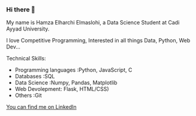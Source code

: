 ### Hi there 👋

My name is Hamza Elharchi Elmaslohi, a Data Science Student at Cadi Ayyad University.

I love Competitive Programming, Interested in all things Data, Python, Web Dev...

Technical Skills: 
  - Programming languages :Python, JavaScript, C
  - Databases :SQL
  - Data Science :Numpy, Pandas, Matplotlib
  - Web Devolepment: Flask, HTML/CSS)
  - Others :Git

[You can find me on LinkedIn](https://www.linkedin.com/in/hamza-elharchi-elmaslohi-59248919b/)


<!--

[![Anurag's GitHub stats](https://github-readme-stats.vercel.app/api?username=Hamza)](https://github.com/anuraghazra/github-readme-stats)
Here are some ideas to get you started:

- 🔭 I’m currently working on ...
- 🌱 I’m currently learning ...
- 👯 I’m looking to collaborate on ...
- 🤔 I’m looking for help with ...
- 💬 Ask me about ...
- 📫 How to reach me: ...
- 😄 Pronouns: ...
- ⚡ Fun fact: ...
-->
